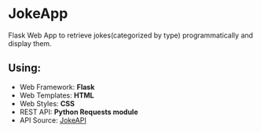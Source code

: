 # JokeApp
Flask Web App to retrieve jokes(categorized by type) programmatically and display them. <br/>

## Using:
- Web Framework: **Flask** <br/>
- Web Templates: **HTML** <br/>
- Web Styles: **CSS** <br/>
- REST API: **Python Requests module** <br/>
- API Source: [JokeAPI](https://sv443.net/jokeapi/v2/) <br/>
